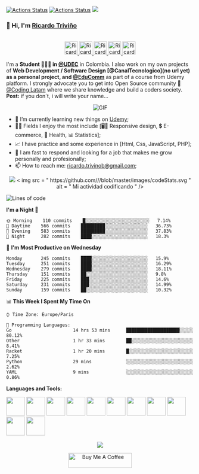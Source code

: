 [![Actions Status](https://github.com/ricardo-trivino/ricardo-trivino/workflows/wakatime-stats/badge.svg)](https://github.com/ricardo-trivino/ricardo-trivino/actions)
[![Actions Status](https://github.com/ricardo-trivino/ricardo-trivino/workflows/update-gh-activity/badge.svg)](https://github.com/ricardo-trivino/ricardo-trivino/actions)
![](https://visitor-badge.glitch.me/badge?page_id=ricardo-trivino.ricardo-trivino)

### 👋 Hi, I'm [Ricardo Triviño](https://ricardo-trivino.github.io/) 

<p align="center">
<br/>
<a href="https://twitter.com/RikardoTrivino">
  <img alt="Ricardo | Twitter" width="35px" src="https://image.flaticon.com/icons/svg/2111/2111703.svg" />
</a>
<a href="https://www.linkedin.com/in/ricardo-trivi%C3%B1o-8933a7148/">
  <img alt="Ricardo's LinkdeIn" width="35px" src="https://image.flaticon.com/icons/svg/2111/2111465.svg" />
</a>
<a href="https://m.facebook.com/rikardo.trivino">
  <img alt="Ricardo's Facebook" width="35px" src="https://image.flaticon.com/icons/svg/2111/2111342.svg" />
</a>
<a href="https://www.instagram.com/trivino.ricardo/">
  <img alt="Ricardo's Instagram" width="35px" src="https://image.flaticon.com/icons/svg/2111/2111421.svg" />
</a>
<a href="https://open.spotify.com/user/22la63smp6k3edyulh5t7gkha">
  <img alt="Ricardo's Spotify" width="35px" src="https://image.flaticon.com/icons/svg/2111/2111627.svg" />
</a>
</p>

I'm a **Student 👨🏻‍💼 in [@UDEC](https://www.ucundinamarca.edu.co/)** in Colombia. I also work on my own projects of **Web Development / Software Design [@CanalTecnologico](no url yet) as a personal project, and [@EduComm](https://educommudec.000webhostapp.com/)** as part of a course from Udemy platform. I strongly advocate you to get into Open Source community 📢 [@Coding Latam](https://github.com/Coding-Latam) where we share knowledge and build a coders society.</br>
**Post:** if you don´t, i will write your name...

<p align="center">
<img align="center" alt="GIF" src="https://cdn.eldeforma.com/wp-content/uploads/2020/06/death-note-wirting-gif.gif" />
</p>

- 📖 I’m currently learning new things on [Udemy](https://www.udemy.com/);
- 👨‍💻 Fields I enjoy the most include [🖥️📲 Responsive design, 💲 E-commerce, 💉 Health, 📊 Statistics];
- 📈 I have practice and some experience in [Html, Css, JavaScript, PHP];
- 💬 I am fast to respond and looking for a job that makes me grow personally and profesionally;
- 📫 How to reach me: <ricardo.trivinob@gmail.com>;

<p align="center">
  <img alig src="https://github-profile-trophy.vercel.app/?username=ricardo-trivino&column=6&rank=SSS,SS,S,AAA,AA,A,B,C" />
  < img  src = " https://github.com/<ricardo-trivino>/<ricardo-trivino>/blob/master/images/codeStats.svg " alt = " Mi actividad codificando " />
</p>

<!--START_SECTION:waka-->
![Lines of code](https://img.shields.io/badge/From%20Hello%20World%20I%27ve%20Written-17.2%20million%20lines%20of%20code-red)

**I'm a Night 🦉** 

```text
🌞 Morning    110 commits    █░░░░░░░░░░░░░░░░░░░░░░░░   7.14% 
🌆 Daytime    566 commits    █████████░░░░░░░░░░░░░░░░   36.73% 
🌃 Evening    583 commits    █████████░░░░░░░░░░░░░░░░   37.83% 
🌙 Night      282 commits    ████░░░░░░░░░░░░░░░░░░░░░   18.3%

```
📅 **I'm Most Productive on Wednesday** 

```text
Monday       245 commits    ████░░░░░░░░░░░░░░░░░░░░░   15.9% 
Tuesday      251 commits    ████░░░░░░░░░░░░░░░░░░░░░   16.29% 
Wednesday    279 commits    ████░░░░░░░░░░░░░░░░░░░░░   18.11% 
Thursday     151 commits    ██░░░░░░░░░░░░░░░░░░░░░░░   9.8% 
Friday       225 commits    ███░░░░░░░░░░░░░░░░░░░░░░   14.6% 
Saturday     231 commits    ███░░░░░░░░░░░░░░░░░░░░░░   14.99% 
Sunday       159 commits    ██░░░░░░░░░░░░░░░░░░░░░░░   10.32%

```


📊 **This Week I Spent My Time On** 

```text
⌚︎ Time Zone: Europe/Paris

💬 Programming Languages: 
Go                       14 hrs 53 mins      ████████████████████░░░░░   80.12% 
Other                    1 hr 33 mins        ██░░░░░░░░░░░░░░░░░░░░░░░   8.41% 
Racket                   1 hr 20 mins        █░░░░░░░░░░░░░░░░░░░░░░░░   7.25% 
Python                   29 mins             ░░░░░░░░░░░░░░░░░░░░░░░░░   2.62% 
YAML                     9 mins              ░░░░░░░░░░░░░░░░░░░░░░░░░   0.86%

```


<!--END_SECTION:waka-->

**Languages and Tools:**  

<code><img height="50" src="https://image.flaticon.com/icons/svg/2861/2861557.svg"></code>
<code><img height="50" src="https://image.flaticon.com/icons/svg/3190/3190604.svg"></code>
<code><img height="50" src="https://image.flaticon.com/icons/svg/2942/2942156.svg"></code>
<code><img height="50" src="https://img.icons8.com/color/48/000000/golang.png"></code>
<code><img height="50" src="https://image.flaticon.com/icons/svg/1628/1628182.svg"></code>
<code><img height="50" src="https://image.flaticon.com/icons/png/512/2085/2085061.png"></code>
<code><img height="50" src="https://image.flaticon.com/icons/svg/2535/2535543.svg"></code>
<code><img height="50" src="https://cdn.icon-icons.com/icons2/1508/PNG/512/matlab_104289.png"></code>
<code><img height="50" src="https://image.flaticon.com/icons/svg/2721/2721297.svg"></code>
<code><img height="50" src="https://image.flaticon.com/icons/svg/752/752605.svg"></code>
<code><img height="50" src="https://image.flaticon.com/icons/svg/1680/1680899.svg"></code>

<p align="center">
<img align="center" src="https://github-readme-stats.vercel.app/api?username=ricardo-trivino&show_icons=true&hide_border=true">
</p>

<p align="center">
<a href="https://www.buymeacoffee.com/dq01aOE" target="_blank"><img src="https://cdn.buymeacoffee.com/buttons/default-red.png" alt="Buy Me A Coffee" height="40" width="170" ></a>
</p>
